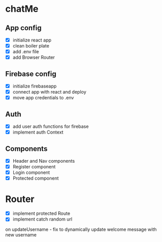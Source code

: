 # chatMe

## App config

-   [x] initialize react app
-   [x] clean boiler plate
-   [x] add .env file
-   [x] add Browser Router

## Firebase config

-   [x] initialize firebaseapp
-   [x] connect app with react and deploy
-   [x] move app credentials to .env

## Auth

-   [x] add user auth functions for firebase
-   [x] implement auth Context

## Components

-   [x] Header and Nav components
-   [x] Register component
-   [x] Login component
-   [x] Protected component

# Router

-   [x] implement protected Route
-   [x] implement catch random url

on updateUsername - fix to dynamically update welcome message with new username
